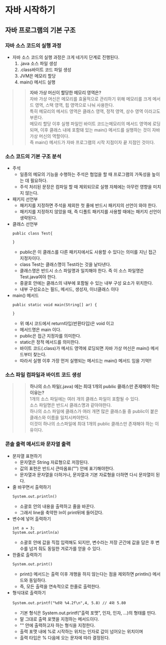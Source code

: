# 자바 시작하기

## 자바 프로그램의 기본 구조
### 자바 소스 코드의 실행 과정
- 자바 소스 코드의 실행 과정은 크게 네가지 단계로 진행된다.
  1. .java 소스 파일 생성
  2. .class바이트 코드 파일 생성
  3. JVM은 메모리 할당
  4. main() 메서드 실행
>> <b>자바 가상 머신이 할당한 메모리 영역은?</b><br>
>> 자바 가상 머신은 메모리를 효율적으로 관리하기 위해 메모리를 크게 메서드 영역, 스택 영역, 힙 영역으로 나눠 사용한다.<br>
>> 특히 메모리의 메서드 영역은 클래스 영역, 정적 영역, 상수 영역 이라고도 부른다.<br>
>> 메모리 할당 이후 실행 파일인 바이트 코드는메모리의 메서드 영역에 로딩되며, 이후 클래스 내에 포함돼 있는 main() 메서드를 실행하는 것이 자바 가상 머신의 역할이다.<br>
>> 즉 main() 메서드가 자바 프로그램의 시작 지점이자 끝 지점인 것이다.<br>

### 소스 코드의 기본 구조 분석
- 주석
  - 일종의 메모의 기능을 수행하는 주석은 협업을 할 때 프로그램의 가독성을 높이는 데 필요하다.
  - 주석 처리된 문장은 컴파일 할 때 제외되므로 실행 자체에는 아무런 영향을 미치지 않는다.
- 패키지 선언부
  - 패키지를 지정하면 주석을 제외한 첫 줄에 반드시 패키지의 선언이 와야 한다.
  - 패키지를 지정하지 않았을 때, 즉 디폴트 패키지를 사용할 때에는 패키지 선언이 생략된다. 
- 클래스 선언부
  ```
  public class Test{

  }
  ```
  - public은 이 클래스를 다른 패키지에서도 사용할 수 있다는 의미를 지닌 접근 지정자이다.
  - class Test는 클래스명이 Test라는 것을 낱타낸다.
  - 클래스명은 반드시 소스 파일명과 일치해야 한다. 즉 이 소스 파일명은 Test.java여야 한다.
  - 중괄호 안에는 클래스의 내부에 포함될 수 있는 내부 구성 요소가 위치한다.
  - 내부 구성요소는 필드, 메서드, 생성자, 이너클래스 이다
- main() 메서드
  ```
  public static void main(String[] ar) {

  }
  ```
  - 위 예시 코드에서 return타입(반환타입)은 void 이고
  - 메서드명은 main 이다.
  - public은 접근 지정자를 의미한다.
  - static은 정적 메서드를 의미한다.
  - 바이트 코드(.class)가 메서드 영역에 로딩되면 자바 가상 머신은 main() 메서드부터 찾는다.
  - 따라서 실행 이후 가장 먼저 실행되는 메서드는 main() 메서드 임을 기억!!

### 소스 파일 컴파일과 바이트 코드 생성
>> <b>하나의 소스 파일(.java) 에는 최대 1개의 public 클래스만 존재해야 하는 이유는?</b><br>
>> 1개의 소스 파일에는 여러 개의 클래스 파일이 포함될 수 있다.<br>
>> 소스 파일명은 반드시 클래스명과 같아야한다.<br>
>> 하나의 소스 파일에 클래스가 여러 개면 많은 클래스들 중 public이 붙은 클래스와 이름을 일치시켜야한다.<br>
>> 이것이 하나의 소스파일에 최대 1개의 public 클래스만 존재해야 하는 이유이다.<br>

### 콘솔 출력 메서드와 문자열 출력
- 문자열 표현하기
  - 문자열은 String 자료형으로 저장된다.
  - 값의 표현은 반드시 큰따옴표("") 안에 표기해야한다.
  - 문자열과 문자열을 더하거나, 문자열과 기본 자료형을 더하면 다시 문자열이 된다.
- 줄 바꾸면서 출력하기
  ```
  System.out.println()
  ```
  - 소괄호 안의 내용을 출력하고 줄을 바꾼다.
  - 그래서 line을 축약한 ln이 print뒤에 들어갔다.
- 변수에 넣어 출력하기
  ```
  int a = 3;
  System.out.println(a)
  ```
  - 소괄호 안에 값을 직접 입력해도 되지만, 변수라는 저장 곤간에 값을 담은 후 변수를 넘겨 줘도 동일한 겨로가를 얻을 수 있다.
- 한줄로 출력하기
  ```
  System.out.print()
  ```
  - print() 메서드는 출력 이후 개행을 하지 않는다는 점을 제외하면 println() 메서드와 동일하다.
  - 즉, 모든 출력을 연속적으로 한줄로 출력한다.
- 형식대로 출력하기
  ```
  System.out.printf("%d와 %4.2f\n",4, 5.8) // 4와 5.80
  ```
  - 기본 형식은 System.out.printf("출력 포맷", 인자, 인자, ...)의 형태를 띤다.
  - 말 그대로 출력 포맷을 지정하는 메서드이다.
  - "" 안에 출력하고자 하는 형식을 지정한다.
  - 출력 포맷 내에 %로 시작하는 위치는 인자로 값이 넘어오는 위치이며
  - 출력 타입은 % 다음에 오는 문자에 따라 결정된다.
 

